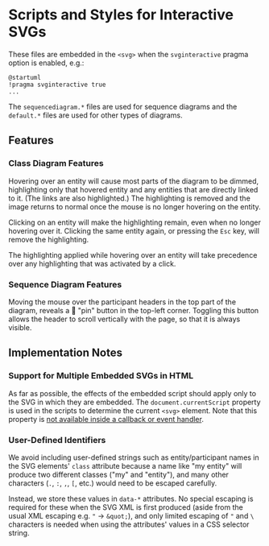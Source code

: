 # Scripts and Styles for Interactive SVGs

These files are embedded in the `<svg>` when the `svginteractive`
pragma option is enabled, e.g.:
```plantuml
@startuml
!pragma svginteractive true
...
```

The `sequencediagram.*` files are used for sequence diagrams
and the `default.*` files are used for other types of diagrams.

## Features
### Class Diagram Features
Hovering over an entity will cause most parts of the diagram to be
dimmed, highlighting only that hovered entity and any entities that
are directly linked to it. (The links are also highlighted.)
The highlighting is removed and the image returns to normal once
the mouse is no longer hovering on the entity.

Clicking on an entity will make the highlighting remain, even when
no longer hovering over it.
Clicking the same entity again, or pressing the `Esc` key, will
remove the highlighting.

The highlighting applied while hovering over an entity will take
precedence over any highlighting that was activated by a click.

### Sequence Diagram Features
Moving the mouse over the participant headers in the top part of
the diagram, reveals a 📌 "pin" button in the top-left corner.
Toggling this button allows the header to scroll vertically with
the page, so that it is always visible.

## Implementation Notes
### Support for Multiple Embedded SVGs in HTML
As far as possible, the effects of the embedded script should apply
only to the SVG in which they are embedded. The `document.currentScript`
property is used in the scripts to determine the current `<svg>` element.
Note that this property is [not available inside a callback or event 
handler](https://developer.mozilla.org/en-US/docs/Web/API/Document/currentScript).

### User-Defined Identifiers
We avoid including user-defined strings such as entity/participant names
in the SVG elements' `class` attribute because a name like "my entity"
will produce two different classes ("my" and "entity"), and many other
characters (`.`, `:`, `,`, `[`, etc.) would need to be escaped carefully.

Instead, we store these values in `data-*` attributes. No special escaping
is required for these when the SVG XML is first produced (aside from the
usual XML escaping e.g. `"` -> `&quot;`), and only limited escaping of
`"` and `\` characters is needed when using the attributes' values in a
CSS selector string.
